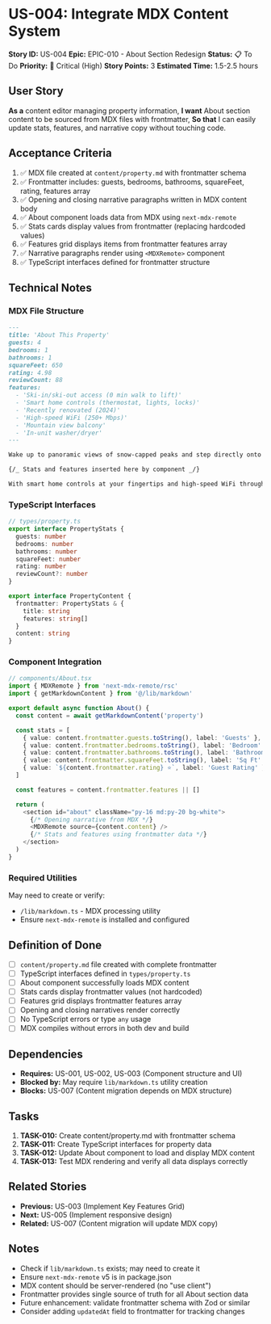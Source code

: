 # US-004: Integrate MDX Content System

**Story ID:** US-004
**Epic:** EPIC-010 - About Section Redesign
**Status:** 📋 To Do
**Priority:** 🔴 Critical (High)
**Story Points:** 3
**Estimated Time:** 1.5-2.5 hours

## User Story

**As a** content editor managing property information,
**I want** About section content to be sourced from MDX files with frontmatter,
**So that** I can easily update stats, features, and narrative copy without touching code.

## Acceptance Criteria

1. ✅ MDX file created at `content/property.md` with frontmatter schema
2. ✅ Frontmatter includes: guests, bedrooms, bathrooms, squareFeet, rating, features array
3. ✅ Opening and closing narrative paragraphs written in MDX content body
4. ✅ About component loads data from MDX using `next-mdx-remote`
5. ✅ Stats cards display values from frontmatter (replacing hardcoded values)
6. ✅ Features grid displays items from frontmatter features array
7. ✅ Narrative paragraphs render using `<MDXRemote>` component
8. ✅ TypeScript interfaces defined for frontmatter structure

## Technical Notes

### MDX File Structure

```markdown
---
title: 'About This Property'
guests: 4
bedrooms: 1
bathrooms: 1
squareFeet: 650
rating: 4.98
reviewCount: 88
features:
  - 'Ski-in/ski-out access (0 min walk to lift)'
  - 'Smart home controls (thermostat, lights, locks)'
  - 'Recently renovated (2024)'
  - 'High-speed WiFi (250+ Mbps)'
  - 'Mountain view balcony'
  - 'In-unit washer/dryer'
---

Wake up to panoramic views of snow-capped peaks and step directly onto the slopes from your private entrance. This thoughtfully designed condo at 11 Emmons Road offers true ski-in/ski-out access—no shuttles, no walking, just pure mountain convenience. Inside, you'll find a perfect blend of modern comfort and alpine charm, recently updated in 2024 to exceed the expectations of discerning travelers.

{/_ Stats and features inserted here by component _/}

With smart home controls at your fingertips and high-speed WiFi throughout, this mountain retreat seamlessly blends modern technology with natural beauty. Whether you're here for epic powder days or peaceful mountain evenings, you'll appreciate the attention to detail that makes this condo feel like home.
```

### TypeScript Interfaces

```typescript
// types/property.ts
export interface PropertyStats {
  guests: number
  bedrooms: number
  bathrooms: number
  squareFeet: number
  rating: number
  reviewCount?: number
}

export interface PropertyContent {
  frontmatter: PropertyStats & {
    title: string
    features: string[]
  }
  content: string
}
```

### Component Integration

```typescript
// components/About.tsx
import { MDXRemote } from 'next-mdx-remote/rsc'
import { getMarkdownContent } from '@/lib/markdown'

export default async function About() {
  const content = await getMarkdownContent('property')

  const stats = [
    { value: content.frontmatter.guests.toString(), label: 'Guests' },
    { value: content.frontmatter.bedrooms.toString(), label: 'Bedroom' },
    { value: content.frontmatter.bathrooms.toString(), label: 'Bathroom' },
    { value: content.frontmatter.squareFeet.toString(), label: 'Sq Ft' },
    { value: `${content.frontmatter.rating} ⭐`, label: 'Guest Rating' },
  ]

  const features = content.frontmatter.features || []

  return (
    <section id="about" className="py-16 md:py-20 bg-white">
      {/* Opening narrative from MDX */}
      <MDXRemote source={content.content} />
      {/* Stats and features using frontmatter data */}
    </section>
  )
}
```

### Required Utilities

May need to create or verify:

- `/lib/markdown.ts` - MDX processing utility
- Ensure `next-mdx-remote` is installed and configured

## Definition of Done

- [ ] `content/property.md` file created with complete frontmatter
- [ ] TypeScript interfaces defined in `types/property.ts`
- [ ] About component successfully loads MDX content
- [ ] Stats cards display frontmatter values (not hardcoded)
- [ ] Features grid displays frontmatter features array
- [ ] Opening and closing narratives render correctly
- [ ] No TypeScript errors or type `any` usage
- [ ] MDX compiles without errors in both dev and build

## Dependencies

- **Requires:** US-001, US-002, US-003 (Component structure and UI)
- **Blocked by:** May require `lib/markdown.ts` utility creation
- **Blocks:** US-007 (Content migration depends on MDX structure)

## Tasks

1. **TASK-010:** Create content/property.md with frontmatter schema
2. **TASK-011:** Create TypeScript interfaces for property data
3. **TASK-012:** Update About component to load and display MDX content
4. **TASK-013:** Test MDX rendering and verify all data displays correctly

## Related Stories

- **Previous:** US-003 (Implement Key Features Grid)
- **Next:** US-005 (Implement responsive design)
- **Related:** US-007 (Content migration will update MDX copy)

## Notes

- Check if `lib/markdown.ts` exists; may need to create it
- Ensure `next-mdx-remote` v5 is in package.json
- MDX content should be server-rendered (no "use client")
- Frontmatter provides single source of truth for all About section data
- Future enhancement: validate frontmatter schema with Zod or similar
- Consider adding `updatedAt` field to frontmatter for tracking changes
